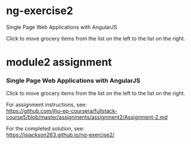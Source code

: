# ng-exercise2
Single Page Web Applications with AngularJS

Click to move grocery items from the list on the left to the list on the right.



# module2 assignment
### Single Page Web Applications with AngularJS

Click to move grocery items from the list on the left to the list on the right.

For assignment instructions, see: <br>
<a href="https://github.com/jhu-ep-coursera/fullstack-course5/blob/master/assignments/assignment2/Assignment-2.md"
target="_blank">https://github.com/jhu-ep-coursera/fullstack-course5/blob/master/assignments/assignment2/Assignment-2.md</a>
<br>

For the completed solution, see:<br>
<a href="https://jsjackson263.github.io/ng-exercise2/" target="_blank">https://jsjackson263.github.io/ng-exercise2/</a>
